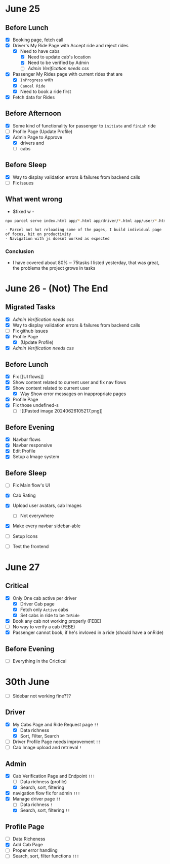# June 25
## Before Lunch
- [x] Booking page, fetch call
- [x] Driver's My Ride Page with Accept ride and reject rides
	- [x] Need to have cabs
		- [x] Need to update cab's location
		- [x] Need to be verified by Admin
		- [ ] *Admin Verification needs css*
- [x] Passenger My Rides page with current rides that are 
	- [x] `InProgress` with
	- [x] `Cancel Ride`
	- [x] Need to book a ride first
- [x] Fetch data for Rides
## Before Afternoon
- [x] Some kind of functionality for passenger to `initiate` and `finish` ride
- [ ] Profile Page (Update Profile)
- [x] Admin Page to Approve
	- [x] drivers and
	- [ ] cabs
## Before Sleep
- [x] Way to display validation errors & failures from backend calls 
- [ ] Fix issues

## What went wrong
- $fixed w - 

```bash
npx parcel serve index.html app/*.html app/driver/*.html app/user/*.html app/admin/*.html
```

	- Parcel not hot reloading some of the pages, I build individual page of focus, hit on productivity
	- Navigation with js doesnt worked as expected
### Conclusion
- I have covered about 80% ~ 75tasks I listed yesterday, that was great, the problems the project grows in tasks
# June 26 - (Not) The End
## Migrated Tasks
- [x] *Admin Verification needs css*
- [x] Way to display validation errors & failures from backend calls 
- [ ] Fix github issues
- [x] Profile Page
	- [x] (Update Profile)
- [x] *Admin Verification needs css*
## Before Lunch
- [x] Fix [[UI flows]]
- [x] Show content related to current user and fix nav flows
- [x] Show content related to current user
	- [x] Way Show error messages on inappropriate pages
- [x] Profile Page
- [x] Fix those undefined-s
	- [ ] ![[Pasted image 20240626105217.png]]
## Before Evening
- [x] Navbar flows
- [x] Navbar responsive
- [x] Edit Profile
- [x] Setup a Image system
## Before Sleep
- [ ] Fix Main flow's UI
- [x] Cab Rating
- [x] Upload user avatars, cab Images
	- [ ] Not everywhere
- [x] Make every navbar sidebar-able
- [ ] Setup Icons
- [ ] Test the frontend



# June 27
## Critical 
- [x] Only One cab active per driver
	- [x] Driver Cab page
	- [x] Fetch only `Active` cabs
	- [x] Set cabs in ride to be `InRide`
- [x] Book any cab not working properly (FEBE)
-  [ ] No way to verify a cab (FEBE)
- [x] Passenger cannot book, if he's invloved in a ride (should have a onRide)

## Before Evening
- [ ] Everything in the Crictical

# 30th June
- [ ] Sidebar not working fine???
## Driver
- [x] My Cabs Page and Ride Request page `!!`
	- [x] Data richness 
	- [x] Sort, Filter, Search
- [ ] Driver Profile Page needs improvement `!!`
- [ ] Cab Image upload and retrieval `!`
## Admin
- [x] Cab Verification Page and Endpoint `!!!`
	- [ ] Data richness (profile)
	- [x] Search, sort, filtering
- [x] navigation flow fix for admin `!!!` 
- [x] Manage driver page `!!` 
	- [ ] Data richness `!`
	- [x] Search, sort, filtering `!!`
## Profile Page
- [ ] Data Richeness
- [x] Add Cab Page
- [ ] Proper error handling 
- [ ] Search, sort, filter functions `!!!`